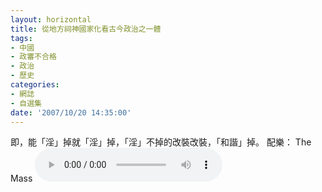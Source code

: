 ```yaml
---
layout: horizontal
title: 從地方祠神國家化看古今政治之一體
tags:
- 中國
- 政審不合格
- 政治
- 歷史
categories:
- 網誌
- 自選集
date: '2007/10/20 14:35:00'
---
```

即，能「淫」掉就「淫」掉，「淫」不掉的改裝改裝，「和諧」掉。
配樂： The Mass
<audio src="{{ site.url }}/Music/TheMass.mp3" controls preload></audio>